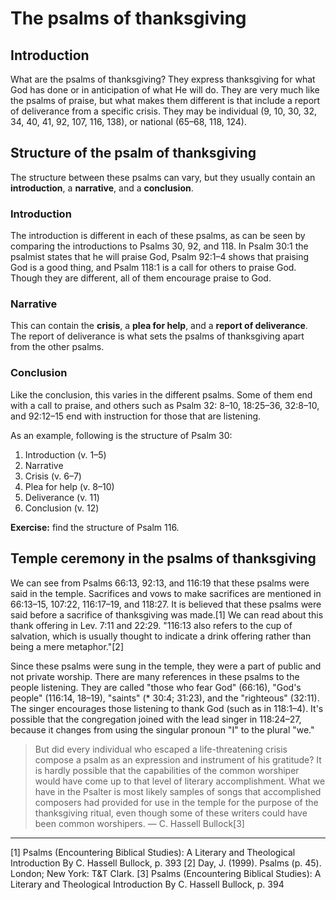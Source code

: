 # The psalms of thanksgiving

## Introduction

What are the psalms of thanksgiving? They express thanksgiving for what God has done or in anticipation of what He will do. They are very much like the psalms of praise, but what makes them different is that include a report of deliverance from a specific crisis. They may be individual (9, 10, 30, 32, 34, 40, 41, 92, 107, 116, 138), or national (65–68, 118, 124).

## Structure of the psalm of thanksgiving

The structure between these psalms can vary, but they usually contain an **introduction**, a **narrative**, and a **conclusion**.

### Introduction

The introduction is different in each of these psalms, as can be seen by comparing the introductions to Psalms 30, 92, and 118. In Psalm 30:1 the psalmist states that he will praise God, Psalm 92:1–4 shows that praising God is a good thing, and Psalm 118:1 is a call for others to praise God. Though they are different, all of them encourage praise to God.

### Narrative

This can contain the **crisis**, a **plea for help**, and a **report of deliverance**. The report of deliverance is what sets the psalms of thanksgiving apart from the other psalms.

### Conclusion

Like the conclusion, this varies in the different psalms. Some of them end with a call to praise, and others such as Psalm 32: 8–10, 18:25–36, 32:8–10, and 92:12–15 end with instruction for those that are listening.

As an example, following is the structure of Psalm 30:

1. Introduction (v. 1–5)
2. Narrative
  1. Crisis (v. 6–7)
  2. Plea for help (v. 8–10)
  3. Deliverance (v. 11)
3. Conclusion (v. 12)

**Exercise:** find the structure of Psalm 116.

## Temple ceremony in the psalms of thanksgiving

We can see from Psalms 66:13, 92:13, and 116:19 that these psalms were said in the temple. Sacrifices and vows to make sacrifices are mentioned in 66:13–15, 107:22, 116:17–19, and 118:27. It is believed that these psalms were said before a sacrifice of thanksgiving was made.[1] We can read about this thank offering in Lev. 7:11 and 22:29. "116:13 also refers to the cup of salvation, which is usually thought to indicate a drink offering rather than being a mere metaphor."[2]

Since these psalms were sung in the temple, they were a part of public and not private worship. There are many references in these psalms to the people listening. They are called "those who fear God" (66:16), "God's people" (116:14, 18–19), "saints" (* 30:4; 31:23), and the "righteous" (32:11). The singer encourages those listening to thank God (such as in 118:1–4). It's possible that the congregation joined with the lead singer in 118:24–27, because it changes from using the singular pronoun "I" to the plural "we."

> But did every individual who escaped a life-threatening crisis compose a psalm as an expression and instrument of his gratitude? It is hardly possible that the capabilities of the common worshiper would have come up to that level of literary accomplishment. What we have in the Psalter is most likely samples of songs that accomplished composers had provided for use in the temple for the purpose of the thanksgiving ritual, even though some of these writers could have been common worshipers.
> — C. Hassell Bullock[3]

-------------------------------------------

[1] Psalms (Encountering Biblical Studies): A Literary and Theological Introduction By C. Hassell Bullock, p. 393
[2] Day, J. (1999). Psalms (p. 45). London; New York: T&T Clark.
[3] Psalms (Encountering Biblical Studies): A Literary and Theological Introduction By C. Hassell Bullock, p. 394

<!--Following are two other sets of classification for these types of psalms. There is no agreement among scholars about which psalms fit in this category.
Individual: 30, 34, 41, 66, 92, 116, 118, 138 and national: 67, 75, 107, 124, 129, 136 (Psalms: A Guide to Studying the Psalter By W. H. Jr. Bellinger, p. 108)
Individual: Psalms 18, 30, 31, 32, 40, 66, 92, 116, 118, and 120 (Encountering the Book of Psalms (Encountering Biblical Studies): A Literary and Theological Introduction By C. Hassell Bullock, p. 384)-->
<!--Mays has pointed out that the cycle of trouble-prayer-help is not complete without “specific and public acts of gratitude.” Gratitude is a spiritual virtue that opens the door of the soul to the world around us. It creates a centrifugal force that causes the individual to look away from the self to God and to fellow human beings. It is not self-generating but stems from something outside oneself.
---Psalms (Encountering Biblical Studies): A Literary and Theological Introduction By C. Hassell Bullock, p. 400-->